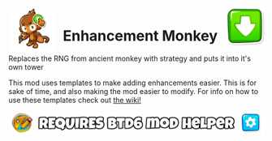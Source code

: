 <a href="https://github.com/DarkTerraYT/EnhancementMonkey/releases/latest/download/EnhancementMonkey.dll">
    <img align="left" alt="Icon" height="90" src="Icon.png">
    <img align="right" alt="Download" height="75" src="https://raw.githubusercontent.com/gurrenm3/BTD-Mod-Helper/master/BloonsTD6%20Mod%20Helper/Resources/DownloadBtn.png">
</a>

<h1 align="center">Enhancement Monkey</h1>

Replaces the RNG from ancient monkey with strategy and puts it into it's own tower


This mod uses templates to make adding enhancements easier. This is for sake of time, and also making the mod easier to modify. 
For info on how to use these templates check out [the wiki!](https://github.com/DarkTerraYT/EnhancementMonkey/wiki)

[![Requires BTD6 Mod Helper](https://raw.githubusercontent.com/gurrenm3/BTD-Mod-Helper/master/banner.png)](https://github.com/gurrenm3/BTD-Mod-Helper#readme)
